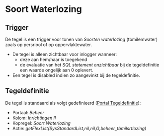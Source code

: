 # Soort Waterlozing

## Trigger

De tegel is een trigger voor tonen van  *Soorten waterlozing* (tbmilemwater) zoals op persriool of op oppervlaktewater.

- De tegel is alleen zichtbaar voor inlogger wanneer:
  - deze aan hem/haar is toegekend
  - de evaluatie van het *SQL statement onzichtbaar* bij de tegeldefinitie een waarde ongelijk aan 0 oplevert.
- Een tegel is disabled indien zo aangevinkt bij de tegeldefinitie.

## Tegeldefinitie

De tegel is standaard als volgt gedefinieerd ([Portal Tegeldefinitie](/instellen_inrichten/portaldefinitie/portal_tegel.md)):

- Portaal: *Beheer*
- Kolom: *Inrichtingen II*
- Kopregel: *Soort Waterlozing*
- Actie: *getFlexList(SysStandardList,nil,nil,G,beheer_tbmilsrtlozing)*
